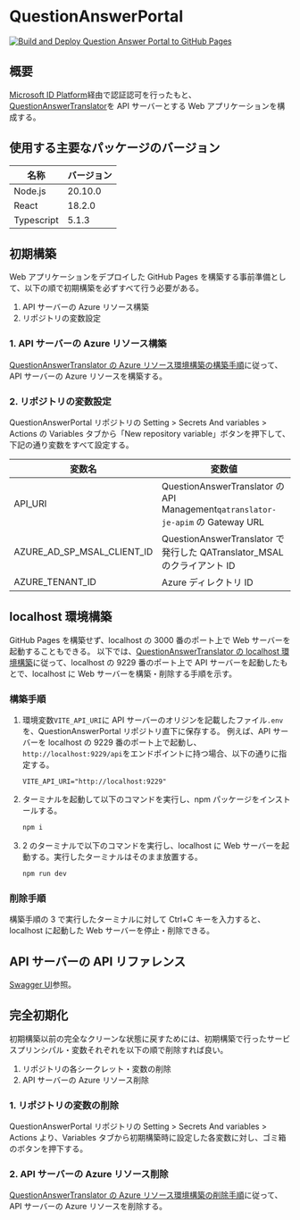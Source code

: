 # QuestionAnswerPortal

[![Build and Deploy Question Answer Portal to GitHub Pages](https://github.com/infhyroyage/QuestionAnswerPortal/actions/workflows/build-deploy-pages.yaml/badge.svg)](https://github.com/infhyroyage/QuestionAnswerPortal/actions/workflows/build-deploy-pages.yaml)

## 概要

[Microsoft ID Platform](https://learn.microsoft.com/ja-jp/azure/active-directory/develop/v2-overview)経由で認証認可を行ったもと、[QuestionAnswerTranslator](https://github.com/infhyroyage/QuestionAnswerTranslator)を API サーバーとする Web アプリケーションを構成する。

## 使用する主要なパッケージのバージョン

| 名称       | バージョン |
| ---------- | ---------- |
| Node.js    | 20.10.0    |
| React      | 18.2.0     |
| Typescript | 5.1.3      |

## 初期構築

Web アプリケーションをデプロイした GitHub Pages を構築する事前準備として、以下の順で初期構築を必ずすべて行う必要がある。

1. API サーバーの Azure リソース構築
2. リポジトリの変数設定

### 1. API サーバーの Azure リソース構築

[QuestionAnswerTranslator の Azure リソース環境構築の構築手順](https://github.com/infhyroyage/QuestionAnswerTranslator#azure-%E3%83%AA%E3%82%BD%E3%83%BC%E3%82%B9%E7%92%B0%E5%A2%83%E6%A7%8B%E7%AF%89)に従って、API サーバーの Azure リソースを構築する。

### 2. リポジトリの変数設定

QuestionAnswerPortal リポジトリの Setting > Secrets And variables > Actions の Variables タブから「New repository variable」ボタンを押下して、下記の通り変数をすべて設定する。

| 変数名                     | 変数値                                                                          |
| -------------------------- | ------------------------------------------------------------------------------- |
| API_URI                    | QuestionAnswerTranslator の API Management`qatranslator-je-apim` の Gateway URL |
| AZURE_AD_SP_MSAL_CLIENT_ID | QuestionAnswerTranslator で発行した QATranslator_MSAL のクライアント ID         |
| AZURE_TENANT_ID            | Azure ディレクトリ ID                                                           |

## localhost 環境構築

GitHub Pages を構築せず、localhost の 3000 番のポート上で Web サーバーを起動することもできる。
以下では、[QuestionAnswerTranslator の localhost 環境構築](https://github.com/infhyroyage/QuestionAnswerTranslator#localhost-%E7%92%B0%E5%A2%83%E6%A7%8B%E7%AF%89)に従って、localhost の 9229 番のポート上で API サーバーを起動したもとで、localhost に Web サーバーを構築・削除する手順を示す。

### 構築手順

1. 環境変数`VITE_API_URI`に API サーバーのオリジンを記載したファイル`.env`を、QuestionAnswerPortal リポジトリ直下に保存する。
   例えば、API サーバーを localhost の 9229 番のポート上で起動し、`http://localhost:9229/api`をエンドポイントに持つ場合、以下の通りに指定する。
   ```
   VITE_API_URI="http://localhost:9229"
   ```
2. ターミナルを起動して以下のコマンドを実行し、npm パッケージをインストールする。
   ```bash
   npm i
   ```
3. 2 のターミナルで以下のコマンドを実行し、localhost に Web サーバーを起動する。実行したターミナルはそのまま放置する。
   ```bash
   npm run dev
   ```

### 削除手順

構築手順の 3 で実行したターミナルに対して Ctrl+C キーを入力すると、localhost に起動した Web サーバーを停止・削除できる。

## API サーバーの API リファレンス

[Swagger UI](https://infhyroyage.github.io/QuestionAnswerTranslator/)参照。

## 完全初期化

初期構築以前の完全なクリーンな状態に戻すためには、初期構築で行ったサービスプリンシパル・変数それぞれを以下の順で削除すれば良い。

1. リポジトリの各シークレット・変数の削除
2. API サーバーの Azure リソース削除

### 1. リポジトリの変数の削除

QuestionAnswerPortal リポジトリの Setting > Secrets And variables > Actions より、Variables タブから初期構築時に設定した各変数に対し、ゴミ箱のボタンを押下する。

### 2. API サーバーの Azure リソース削除

[QuestionAnswerTranslator の Azure リソース環境構築の削除手順](https://github.com/infhyroyage/QuestionAnswerTranslator#%E5%89%8A%E9%99%A4%E6%89%8B%E9%A0%86)に従って、API サーバーの Azure リソースを削除する。

